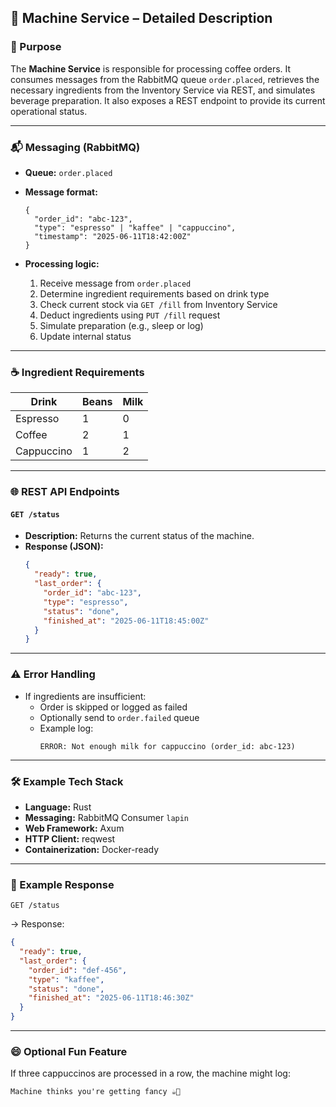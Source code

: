 ## 🤖 Machine Service – Detailed Description

### 🧩 Purpose

The **Machine Service** is responsible for processing coffee orders. It consumes messages from the RabbitMQ queue
`order.placed`, retrieves the necessary ingredients from the Inventory Service via REST, and simulates beverage
preparation. It also exposes a REST endpoint to provide its current operational status.

---

### 📬 Messaging (RabbitMQ)

- **Queue:** `order.placed`
- **Message format:**
  ```text
  {
    "order_id": "abc-123",
    "type": "espresso" | "kaffee" | "cappuccino",
    "timestamp": "2025-06-11T18:42:00Z"
  }
  ```

- **Processing logic:**
    1. Receive message from `order.placed`
    2. Determine ingredient requirements based on drink type
    3. Check current stock via `GET /fill` from Inventory Service
    4. Deduct ingredients using `PUT /fill` request
    5. Simulate preparation (e.g., sleep or log)
    6. Update internal status

---

### ☕ Ingredient Requirements

| Drink      | Beans | Milk |
|------------|-------|------|
| Espresso   | 1     | 0    |
| Coffee     | 2     | 1    |
| Cappuccino | 1     | 2    |

---

### 🌐 REST API Endpoints

#### `GET /status`

- **Description:** Returns the current status of the machine.
- **Response (JSON):**
  ```json
  {
    "ready": true,
    "last_order": {
      "order_id": "abc-123",
      "type": "espresso",
      "status": "done",
      "finished_at": "2025-06-11T18:45:00Z"
    }
  }
  ```

---

### ⚠️ Error Handling

- If ingredients are insufficient:
    - Order is skipped or logged as failed
    - Optionally send to `order.failed` queue
    - Example log:
      ```
      ERROR: Not enough milk for cappuccino (order_id: abc-123)
      ```

---

### 🛠 Example Tech Stack

- **Language:** Rust
- **Messaging:** RabbitMQ Consumer `lapin`
- **Web Framework:** Axum
- **HTTP Client:** reqwest
- **Containerization:** Docker-ready

---

### 🧪 Example Response

```http
GET /status
```

→ Response:

```json
{
  "ready": true,
  "last_order": {
    "order_id": "def-456",
    "type": "kaffee",
    "status": "done",
    "finished_at": "2025-06-11T18:46:30Z"
  }
}
```

---

### 😄 Optional Fun Feature

If three cappuccinos are processed in a row, the machine might log:

```
Machine thinks you're getting fancy ☕🎩
```
